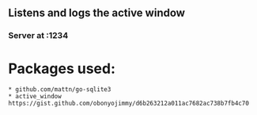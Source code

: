 ## Listens and logs the active window
### Server at :1234

# Packages used:
	* github.com/mattn/go-sqlite3
	* active_window https://gist.github.com/obonyojimmy/d6b263212a011ac7682ac738b7fb4c70
